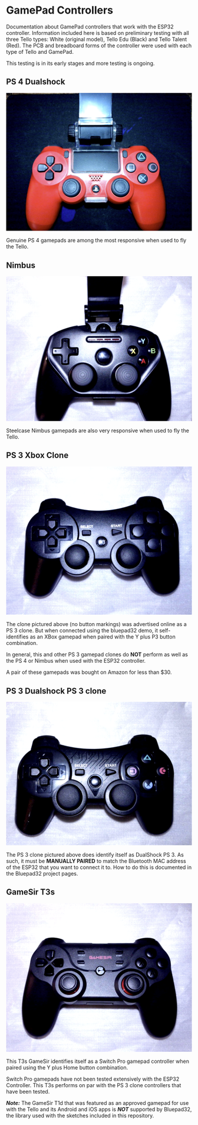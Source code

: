 # GamePad Controllers

Documentation about GamePad controllers that work with the ESP32 controller. Information included here is based on preliminary testing with all three Tello types: White (original model), Tello Edu (Black) and Tello Talent (Red). The PCB and breadboard forms of the controller were used with each type of Tello and GamePad. 

This testing is in its early stages and more testing is ongoing.

## PS 4 Dualshock

![PS4](images/PS4Red.png)

Genuine PS 4 gamepads are among the most responsive when used to fly the Tello.

## Nimbus

![Nimbus](images/Nimbus.png)

Steelcase Nimbus gamepads are also very responsive when used to fly the Tello.

## PS 3 Xbox Clone

![PS3 XBox](images/PS3_Xbox.png)

The clone pictured above (no button markings) was advertised online as a PS 3 clone. But when connected using the bluepad32 demo, it self-identifies as an XBox gamepad when paired with the Y plus P3 button combination.

In general, this and other PS 3 gamepad clones do **NOT** perform as well as the PS 4 or Nimbus when used with the ESP32 controller.

A pair of these gamepads was bought on Amazon for less than $30.

## PS 3 Dualshock PS 3 clone

![PS3 Clone](images/PS3_Clone.png)

The PS 3 clone pictured above does identify itself as DualShock PS 3. As such, it must be **MANUALLY PAIRED** to match the Bluetooth MAC address of the ESP32 that you want to connect it to. How to do this is documented in the Bluepad32 project pages.

## GameSir T3s

![GameSir T3s](images/GameSir%20T3s.png)

This T3s GameSir identifies itself as a Switch Pro gamepad controller when paired using the Y plus Home button combination.

Switch Pro gamepads have not been tested extensively with the ESP32 Controller. This T3s performs on par with the PS 3 clone controllers that have been tested.

***Note:*** The GameSir T1d that was featured as an approved gamepad for use with the Tello and its Android and iOS apps is ***NOT*** supported by Bluepad32, the library used with the sketches included in this repository.
